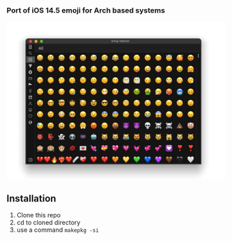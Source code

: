 ### Port of iOS 14.5 emoji for Arch based systems 

![Image](https://github.com/jarpex/ttf-ios-emoji/raw/master/screenshot.jpg)

## Installation
1. Clone this repo
2. cd to cloned directory
3. use a command `makepkg -si`
